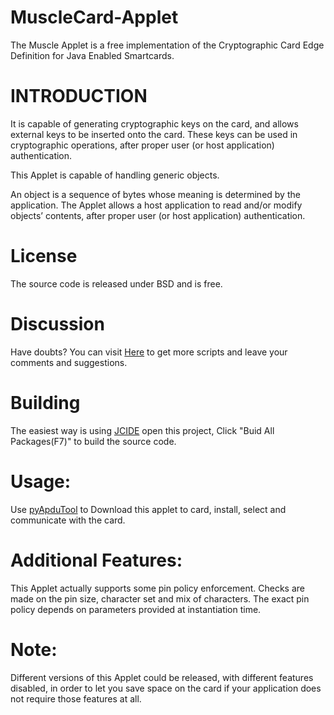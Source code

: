 # MuscleCard-Applet
The Muscle Applet is a free implementation of the Cryptographic Card Edge Definition for Java Enabled Smartcards.


INTRODUCTION
========
It is capable of generating cryptographic keys on the card, and allows external keys to be inserted onto the card. These keys can be used in cryptographic operations, after proper user (or host application) authentication. 

This Applet is capable of handling generic objects. 

An object is a sequence of bytes whose meaning is determined by the application. The Applet allows a host application to read and/or modify objects’ contents, after proper user (or host application) authentication. 

License 
=======
The source code is released under BSD and is free.

Discussion
=======

Have doubts? You can visit [Here](http://javacardos.com/javacardforum/viewforum.php?f=40?ws=github&prj=muscleCard) to get more scripts and leave your comments and suggestions.

Building
===

The easiest way is using [JCIDE](http://javacardos.com/javacardforum/viewtopic.php?f=26&t=43?ws=github&prj=muscleCard) open this project,  Click "Buid All Packages(F7)" to build the source code.

Usage:
===========
 Use [pyApduTool](http://javacardos.com/javacardforum/viewtopic.php?f=3&t=38?ws=github&prj=muscleCard) to Download this  applet to card, install, select and communicate with the card.


Additional Features:
=========
This Applet actually supports some pin policy enforcement.
Checks are made on the pin size, character set and mix of characters.
The exact pin policy depends on parameters provided at instantiation time.

Note:
======
Different versions of this Applet could be released, with different features disabled, in order to let you save space on the card if your application does not require those features at all.

